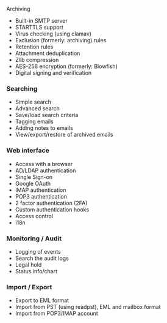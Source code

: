 Archiving

- Built-in SMTP server
- STARTTLS support
- Virus checking (using clamav)
- Exclusion (formerly: archiving) rules
- Retention rules
- Attachment deduplication
- Zlib compression
- AES-256 encryption (formerly: Blowfish)
- Digital signing and verification

### Searching

- Simple search
- Advanced search
- Save/load search criteria
- Tagging emails
- Adding notes to emails
- View/export/restore of archived emails

### Web interface

- Access with a browser
- AD/LDAP authentication
- Single Sign-on
- Google OAuth
- IMAP authentication
- POP3 authentication
- 2 factor authentication (2FA)
- Custom authentication hooks
- Access control
- i18n

### Monitoring / Audit

- Logging of events
- Search the audit logs
- Legal hold
- Status info/chart

### Import / Export

- Export to EML format
- Import from PST (using readpst), EML and mailbox format
- Import from POP3/IMAP account
